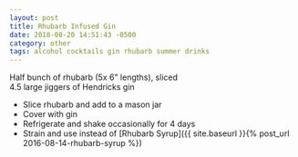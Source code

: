 ```yaml
---
layout: post
title: Rhubarb Infused Gin
date: 2018-08-20 14:51:43 -0500
category: other
tags: alcohol cocktails gin rhubarb summer drinks
---
```

Half bunch of rhubarb (5x 6" lengths), sliced  
4.5 large jiggers of Hendricks gin  
<ul>
 	<li>Slice rhubarb and add to a mason jar</li>
 	<li>Cover with gin</li>
 	<li>Refrigerate and shake occasionally for 4 days</li>
 	<li>Strain and use instead of [Rhubarb Syrup]({{ site.baseurl }}{% post_url 2016-08-14-rhubarb-syrup %})</li>
</ul>
